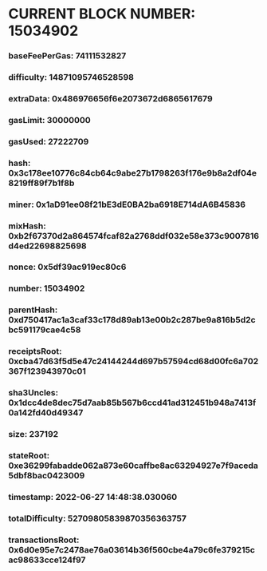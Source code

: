 # CURRENT BLOCK NUMBER: 15034902

### baseFeePerGas: 74111532827
### difficulty: 14871095746528598
### extraData: 0x486976656f6e2073672d6865617679
### gasLimit: 30000000
### gasUsed: 27222709
### hash: 0x3c178ee10776c84cb64c9abe27b1798263f176e9b8a2df04e8219ff89f7b1f8b
### miner: 0x1aD91ee08f21bE3dE0BA2ba6918E714dA6B45836
### mixHash: 0xb2f67370d2a864574fcaf82a2768ddf032e58e373c9007816d4ed22698825698
### nonce: 0x5df39ac919ec80c6
### number: 15034902
### parentHash: 0xd750417ac1a3caf33c178d89ab13e00b2c287be9a816b5d2cbc591179cae4c58
### receiptsRoot: 0xcba47d63f5d5e47c24144244d697b57594cd68d00fc6a702367f123943970c01
### sha3Uncles: 0x1dcc4de8dec75d7aab85b567b6ccd41ad312451b948a7413f0a142fd40d49347
### size: 237192
### stateRoot: 0xe36299fabadde062a873e60caffbe8ac63294927e7f9aceda5dbf8bac0423009
### timestamp: 2022-06-27 14:48:38.030060
### totalDifficulty: 52709805839870356363757
### transactionsRoot: 0x6d0e95e7c2478ae76a03614b36f560cbe4a79c6fe379215cac98633cce124f97
